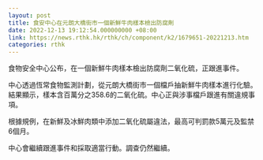 ```yaml
---
layout: post
title: 食安中心在元朗大橋街市一個新鮮牛肉樣本檢出防腐劑
date: 2022-12-13 19:12:54.000000000 +08:00
link: https://news.rthk.hk/rthk/ch/component/k2/1679651-20221213.htm
categories: rthk
---
```


食物安全中心公布，在一個新鮮牛肉樣本檢出防腐劑二氧化硫，正跟進事件。

中心透過恆常食物監測計劃，從元朗大橋街市一個檔戶抽新鮮牛肉樣本進行化驗。結果顯示，樣本含百萬分之358.6的二氧化硫。中心正與涉事檔戶跟進有關違規事項。

根據規例，在新鮮及冰鮮肉類中添加二氧化硫屬違法，最高可判罰款5萬元及監禁6個月。

中心會繼續跟進事件和採取適當行動。調查仍然繼續。
